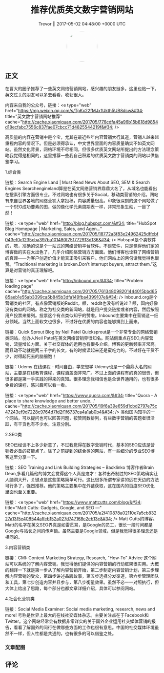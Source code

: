 <h1 align="center">推荐优质英文数字营销网站</h1>




<p align="center">
    <a>Trevor || 2017-05-02 04:48:00 &#43;0000 UTC</a>
</p>

<div align="center">
    <img src="https://images.zsxq.com/FnISayVkW22ZVBGu6gGJ4iQCLV7-?e=1590940799&amp;token=kIxbL07-8jAj8w1n4s9zv64FuZZNEATmlU_Vm6zD:gTYAdZm4Ld4q_ynqUgqZoND4vPA=" width="100" height="100" style="border:1px solid;border-radius:50%; color:#ffffff"/>
</div>




## 正文

<div>
在曹大的圈子推荐了一些英文网络营销网站，感兴趣的朋友挺多，这里也贴一下。英文过关的朋友可以多去看看，收获很大。


内容来自我的公众号，链接：&lt;e type=&#34;web&#34; href=&#34;https://mp.weixin.qq.com/s/TpKx22fMJx1Ukth5UB8dcw&#34; title=&#34;英文数字营销网站推荐&#34; cache=&#34;http://cache.xiaomiquan.com/201705/776cdfa45a96b15b818d9854d18ecfabc7556c837fae07cbcc71d4825544219f&#34; /&gt;

高质量的内容在营销中是个宝，尤其在最近些年内容营销大行其道，营销人越来越重视内容的情况下。但是必须得承认，中文世界里面的内容质量确实不如英文网站。虽然文化背景，网络环境不尽相同，但很多优质英文网站所提出的方法理念策略我觉得是相同的，这里推荐一些我自己积累的优质英文数字营销类的网站以供借鉴学习。

1.综合类

链接：Search Engine Land | Must Read News About SEO, SEM &amp; Search Engines
Searchengineland算是在英文网络营销界鼎鼎大名了，从域名也能看出在搜素引擎方面很专业。不过网站也有很多关于Social，移动类营销的介绍。网站有来自世界各地的网络营销大拿投稿，内容质量很高。印象很深刻的这个网站做了一个SEO成功要素的图，做的像化学元素周期表一样，非常形象生动，一目了然！


链接：&lt;e type=&#34;web&#34; href=&#34;http://blog.hubspot.com/&#34; title=&#34;HubSpot Blog Homepage | Marketing, Sales, and Agen...&#34; cache=&#34;http://cache.xiaomiquan.com/201705/18772a3f83e24962425dffcbf043ef0c1235cba397ba101480f751772913d136&#34; /&gt;
Hubspot是个卖软件的，嗯，准确的说是个一站式的网络营销平台软件。不谈软件，只是觉得他们家的博客做的实在太出色了，几乎介绍网络营销方方面面。他们博客也诠释了网络营销的真谛——为客户创造价值才能真正吸引来客户。他们网站上的两句话我觉得也很赞。“Traditional marketing is broken.Don’t interrupt buyers, attract them.”这算是对营销的真正理解吧。

链接：&lt;e type=&#34;web&#34; href=&#34;http://inbound.org/&#34; title=&#34;Problem loading page&#34; cache=&#34;http://cache.xiaomiquan.com/201705/761348098201444015bbd6585aeb1e55ab3399ca5b845b3dfa149fba4399107e&#34; /&gt;
Inbound.org是个营销类的社区，有点像营销版的Reddit。额，reddit也没有听说过？额，国内好像没有类似的网站。称之为社交类的新闻站，就是用户提交链接或者内容，然后按照用户投票来排列。投票这个有点类似知乎的赞啦。Inbound主要集中在营销这一细分领域。当然上面软文也很多，不过好在优质的内容也能够排到上面来。

链接：Quick Sprout Blog by Neil Patel
Quicksprout是一个非常专业的网络营销类网站，创办人Neil Patel在英文网络营销界很知名。网站侧重点在SEO,内容营销，流量增长方面。关于社交媒体的运用也有很多介绍。博客的更新频率非常高。而且动不动就是两三千字的长文，有的时候读起来还是蛮吃力的。不过好在干货不少，对得起死去的脑细胞！

链接：Udemy 在线课程 - 时间自由，学您想学
Udemy也是一个鼎鼎大名的网站，主要是在线教育课程，课程涵盖面非常广。不过上面的课程有的真的很贵，但很多都是第一手实践的得来的真知。很多理念我相信也是全世界通用的，也有很多免费的课程，感兴趣可以看一看。

链接：&lt;e type=&#34;web&#34; href=&#34;https://www.quora.com/&#34; title=&#34;Quora - A place to share knowledge and better unde...&#34; cache=&#34;http://cache.xiaomiquan.com/201705/19f6a39e659d1cbd2797e75c47243ef9d7228c9764d7fd2f1f6737ca4a1ab0b4&#34; /&gt;
类似国内知乎的一个网站，可以提问也可以回答问题，按赞同数排列，有些数字营销的答题者很活跃，有干货也有不少水，注意分别。

2.SEO类

SEO已经谈不上多少新意了，不过我觉得在数字营销时代，基本的SEO应该是营销者必备的技能点了。除了之前提到的综合类的网站，有一些细分的专业SEO博客这里分享一下。

链接：SEO Training and Link Building Strategies – Backlinko
博客作者Brain Dean,多看几篇他的博文会觉得这个人真是鬼才！各种出奇制胜的SEO策略确实让人脑洞大开，关键点是这些策略简单可行。这比很多所谓专家讲的远在天边的方法可行多了，强烈推荐。他的策略主要集中在外链获取，这在国内的百度SEO优化里面也至关重要。

链接：&lt;e type=&#34;web&#34; href=&#34;https://www.mattcutts.com/blog/&#34; title=&#34;Matt Cutts: Gadgets, Google, and SEO —&#34; cache=&#34;http://cache.xiaomiquan.com/201705/a2f410878a02110e7a5cb83227a13f5e408544affcb152a027d747168c2eb13c&#34; /&gt;
Matt Cutts的博客。Matt的名字在英文SEO界真是如雷贯耳，是Google的员工，很长一段时间都是Google与站长之间的传声筒。虽然主要是Google领域，但是我觉得很多理念还是相同的。

3.内容营销类

链接：CMI: Content Marketing Strategy, Research, &#34;How-To&#34; Advice
这个网站可以系统的了解内容营销。我觉得他们提供的内容营销的行动框架很实用。大概的翻译一下就是第一步从了解内容营销开始，第二步制定内容营销计划，第三步理解内容营销的受众，第四步讲述品牌故事，第五步选择分发渠道，第六步管理团队和工具，第七步创造内容并且参与，第八步衡量效果。虽然不必一一对照执行，但大体上给出了思路，每个部分也都文章详细介绍，具体可以参阅网站。

4.社会化营销类

链接：Social Media Examiner: Social media marketing, research, news and more!
号称是世界上最大的在线社交媒体杂志。主要关注点在于Facebook和Twitter。这个网站经常会有数据非常详实的关于国外企业运用社交媒体营销的报告，看看了解国外的同行在做哪些方面的工作也很有意思。中国的社交媒体环境虽然不一样，但人性都是共通的，也有很多的可以借鉴之处。
</div>

### 文章配图

<div class="image" align="center">

</div>


## 评论

<div align="left">
<div>

</div>
</div>